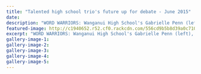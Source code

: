 ```yaml
---
title: "Talented high school trio's future up for debate - June 2015"
date: 
description: "WORD WARRIORS: Wanganui High School's Gabrielle Penn (left), Rhaz Solomon and Jackie Hazelhurst represented the region in debating team finals..."
featured-image: http://c1940652.r52.cf0.rackcdn.com/556cd9b5b8d39a0c71000044/Debating-Champs,-1.6.15.jpg
excerpt: "WORD WARRIORS: Wanganui High School's Gabrielle Penn (left), Rhaz Solomon and Jackie Hazelhurst represented the region in debating team finals."
gallery-image-1: 
gallery-image-2: 
gallery-image-3: 
gallery-image-4: 
gallery-image-5: 
---
```

